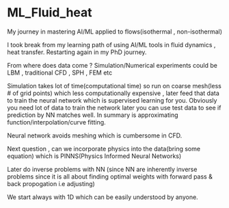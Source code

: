 # ML_Fluid_heat
My journey in mastering AI/ML applied to flows(isothermal , non-isothermal)

I took break from my learning path of using AI/ML tools in fluid dynamics , heat transfer.
Restarting again in my PhD journey.

From where does data come ?
Simulation/Numerical experiments could be LBM , traditional CFD , SPH , FEM etc

Simulation takes lot of time(computational time) so run on coarse mesh(less # of grid points) which less computationally expensive , later feed that data to train the neural network which is supervised learning for you.
Obviously you need lot of data to train the network later you can use test data to see if prediction by NN matches well.
In summary is approximating function/interpolation/curve fitting.

Neural network avoids meshing which is cumbersome in CFD.

Next question , can we incorporate physics into the data(bring some equation) which is PINNS(Physics Informed Neural Networks)

Later do inverse problems with NN (since NN are inherently inverse problems since it is all about finding optimal weights with forward pass & back propogation i.e adjusting)

We start always with 1D which can be easily understood by anyone.

